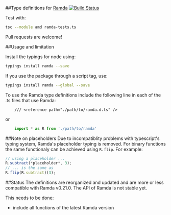 ##Type definitions for [Ramda](https://github.com/ramda/ramda)
[![Build Status](https://travis-ci.org/donnut/typescript-ramda.svg?branch=master)](https://travis-ci.org/donnut/typescript-ramda)

Test with:
```bash
tsc --module amd ramda-tests.ts
```

Pull requests are welcome!

##Usage and limitation

Install the typings for node using:
```bash
typings install ramda --save
```
If you use the package through a script tag, use:
```bash
typings install ramda --global --save
```

To use the Ramda type definitions include the following line in each of the .ts files
that use Ramda:
```
    /// <reference path="./path/to/ramda.d.ts" />
```
or
```typescript
    import * as R from './path/to/ramda'
```

##Note on placeholders
Due to incompatiblity problems with typescript's typing system, Ramda's placeholder typing is removed. For binary functions the same functionaly
can be achieved using `R.flip`. For example:
```typescript
// using a placeholder ...
R.subtract(*placeholder*, 3);
// ... is the same as
R.flip(R.subtract)(3);
```

##Status
The definitions are reorganized and updated and are more or less compatible with Ramda v0.21.0. The API of Ramda is not stable yet.

This needs to be done:
- include all functions of the latest Ramda version
